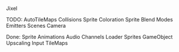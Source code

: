 Jixel 


TODO:
AutoTileMaps
Collisions
Sprite Coloration
Sprite Blend Modes
Emitters
Scenes
Camera


Done:
Sprite Animations
Audio Channels
Loader
Sprites
GameObject
Upscaling
Input
TileMaps
